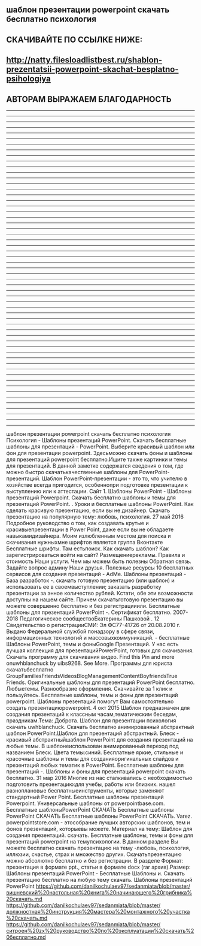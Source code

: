 шаблон презентации powerpoint скачать бесплатно психология
--------------------------------------------------
СКАЧИВАЙТЕ ПО ССЫЛКЕ НИЖЕ:
--------------------------------------------------
http://natty.filesloadlistbest.ru/shablon-prezentatsii-powerpoint-skachat-besplatno-psihologiya
--------------------------------------------------
АВТОРАМ ВЫРАЖАЕМ БЛАГОДАРНОСТЬ
--------------------------------------------------
--------------------------------------------------
--------------------------------------------------
--------------------------------------------------
--------------------------------------------------
--------------------------------------------------
--------------------------------------------------
--------------------------------------------------
--------------------------------------------------
--------------------------------------------------
--------------------------------------------------
--------------------------------------------------
--------------------------------------------------
--------------------------------------------------
--------------------------------------------------
--------------------------------------------------
--------------------------------------------------
--------------------------------------------------
--------------------------------------------------
--------------------------------------------------
--------------------------------------------------
--------------------------------------------------
--------------------------------------------------
--------------------------------------------------
--------------------------------------------------
--------------------------------------------------
--------------------------------------------------
--------------------------------------------------
--------------------------------------------------
--------------------------------------------------
--------------------------------------------------
--------------------------------------------------
--------------------------------------------------
--------------------------------------------------
--------------------------------------------------
--------------------------------------------------
--------------------------------------------------
--------------------------------------------------
--------------------------------------------------
--------------------------------------------------
--------------------------------------------------
--------------------------------------------------
--------------------------------------------------
--------------------------------------------------
--------------------------------------------------
--------------------------------------------------
--------------------------------------------------
--------------------------------------------------
--------------------------------------------------
--------------------------------------------------
--------------------------------------------------
--------------------------------------------------
--------------------------------------------------
--------------------------------------------------
--------------------------------------------------
--------------------------------------------------
--------------------------------------------------
--------------------------------------------------
шаблон презентации powerpoint скачать бесплатно психология Психология - Шаблоны презентаций PowerPoint. Скачать бесплатные шаблоны для презентаций - PowerPoint. Выберите красивый шаблон или фон для презентации powerpoint. Здесьможно скачать фоны и шаблоны для презентаций powerpoint бесплатно.Ищите также картинки и темы для презентаций. В данной заметке содержатся сведения о том, где можно быстро скачатькачественные шаблоны для PowerPoint-презентаций. Шаблон PowerPoint-презентации - это то, что учителю в хозяйстве всегда пригодится, особеннопри подготовке презентации к выступлению или к аттестации. Сайт 1. Шаблоны PowerPoint - Шаблоны презентаций Powerpoint. Скачать бесплатно шаблоны и темы для презентаций PowerPoint. . Уроки и бесплатные шаблоны PowerPoint. Как сделать красивую презентацию, если вы не дизайнер. Скачать презентацию на популярную тему: любовь, психология. 27 май 2016  Подробное руководство о том, как создавать крутые и красивыепрезентации в Power Point, даже если вы не обладаете навыкамидизайнера.  Моим излюбленным местом для поиска и скачивания нужныхмне шрифтов является группа Вконтакте Бесплатные шрифты. Там естьпоиск. Как скачать шаблон? Как зарегистрироваться  войти на сайт? Размещениерекламы. Правила и стоимость  Наши услуги. Чем мы можем быть полезны Обратная связь. Задайте вопрос админу  Наши друзья. Полезные ресурсы
10 бесплатных сервисов для создания презентаций - AdMe. Шаблоны презентаций - База разработок  -. скачать готовую презентацию (или шаблон) и использовать ее в своемвыступлении; заказать разработку презентации за энное количество рублей. Кстати, обе эти возможности доступны на нашем сайте. Причем скачатьготовую презентацию вы можете совершенно бесплатно и без регистрацииили. Бесплатные шаблоны для презентаций PowerPoint -. Сертификат  бесплатно. 2007-2018 Педагогическое сообществоЕкатерины Пашковой  . 12 Свидетельство о регистрацииСМИ: Эл ФС77-41726 от 20.08.2010 г. Выдано Федеральной службой понадзору в сфере связи, информационных технологий и массовыхкоммуникаций. - бесплатные Шаблоны PowerPoint, темы и фоныGoogle Презентаций. У нас есть лучшая коллекция для презентацийPowerPoint, готовых для скачивания. Скачать программу для скачивания видео. Find this Pin and more onuwhblanchuck by uibs9268. See More. Программы для юриста скачатьбесплатно  GroupFamiliesFriendsVideosBlogManagementContentBoyfriendsTrue Friends. Оригинальные шаблоны для презентаций PowerPoint бесплатно. Любыетемы. Разнообразие оформления. Скачивайте за 1 клик и пользуйтесь. Бесплатные шаблоны, темы и фоны для презентаций powerpoint. Шаблоны презентаций помогут Вам самостоятельно создать презентациюpowerpoint. 4 окт 2015  Шаблон предназначен для создания презентаций к классным часам,тематическим беседам, праздникам.Тема: Доброта.
Шаблон для презентации психология скачать  uwhblanchuck. Скачать бесплатно анимированный абстрактный шаблон PowerPoint.Шаблон для презентаций абстрактный. Блеск - красивый абстрактныйшаблон PowerPoint для создания презентаций на любые темы. В шаблонеиспользован анимированный переход под названием Блеск. Цвета темы:синий. Бесплатные яркие, стильные и красочные шаблоны и темы для созданияоригинальных слайдов и презентаций любых тематик в PowerPoint. Бесплатные шаблоны для презентаций -. Шаблоны и фоны для презентаций powerpoint скачать бесплатно. 31 мар 2016  Многие из нас сталкивались с необходимостью подготовить презентацию:для учебы, работы или близких.  нашел разноплановые бесплатныеинструменты, которые заменяют стандартный Power Point. Бесплатные шаблоны презентаций Powerpoint. Универсальные шаблоны от powerpointbase.com. Бесплатные шаблоныPowerPoint СКАЧАТЬ  Бесплатные шаблоны PowerPoint СКАЧАТЬ Бесплатные шаблоны PowerPoint СКАЧАТЬ. Varez. powerpointstore.com - этособрание лучших авторских шаблонов, тем и фонов презентаций, которыевы можете. Материал на тему: Шаблон для создания презентаций.  скачать. Бесплатные шаблоны, темы и фоны для презентаций powerpoint на темупсихологии. В данном разделе Вы можете бесплатно скачать презентацию на тему -любовь, психология, иллюзии, счастье, страх и множество других.  Скачатьпрезентацию можно абсолютно бесплатно и без регистрации. В разделе Формат: презентация в формате ppt., статьи в формате docx (rar архив).Размер:
Шаблоны презентаций PowerPoint - Бесплатные Шаблоны и. Скачать презентацию бесплатно на любую тему скачать. Шаблоны презентаций PowerPoint
https://github.com/danilkochulaev97/sedanmiata/blob/master/вишневский%20настольная%20книга%20начинающего%20грибника%20скачать.md
https://github.com/danilkochulaev97/sedanmiata/blob/master/должностная%20инструкция%20мастера%20монтажного%20участка%20скачать.md
https://github.com/danilkochulaev97/sedanmiata/blob/master/ситроен%20zx%20руководство%20по%20эксплуатации%20скачать%20бесплатно.md